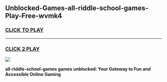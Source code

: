 
## Unblocked-Games-all-riddle-school-games-Play-Free-wvmk4
<h3>
<a href="https://premium76.site?title=all-riddle-school-games&ref=09A">CLICK TO PLAY</a></h3>
<hr>

<h3>
<a href="https://premium76.site?title=all-riddle-school-games&ref=09A">CLICK 2 PLAY</a>
  
</h3>

<a href="https://premium76.site?title=all-riddle-school-games&ref=09A"><img src="https://clearcache.store/games.png"></a>


**all-riddle-school-games games unblocked: Your Gateway to Fun and Accessible Online Gaming**
